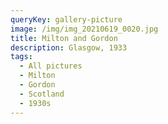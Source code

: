 ```yaml
---
queryKey: gallery-picture
image: /img/img_20210619_0020.jpg
title: Milton and Gordon
description: Glasgow, 1933
tags:
  - All pictures
  - Milton
  - Gordon
  - Scotland
  - 1930s
---
```

